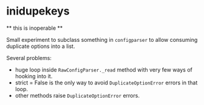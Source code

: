 # inidupekeys

** this is inoperable **

Small experiment to subclass something in `configparser` to allow consuming
duplicate options into a list.

Several problems:

* huge loop inside `RawConfigParser._read` method with very few ways of
  hooking into it.
* strict = False is the only way to avoid `DuplicateOptionError` errors in
  that loop.
* other methods raise `DuplicateOptionError` errors.
